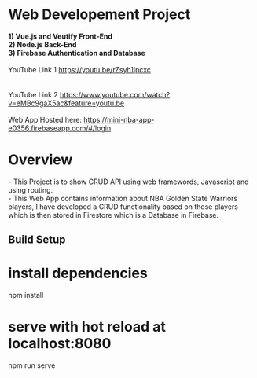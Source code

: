 # Web Developement Project

**1) Vue.js and Veutify Front-End** <br>
**2) Node.js Back-End**<br>
**3) Firebase Authentication and Database**<br>
<br> YouTube Link 1 https://youtu.be/rZsyh1lpcxc <br><br>
<br> YouTube Link 2 https://www.youtube.com/watch?v=eMBc9gaX5ac&feature=youtu.be <br><br>
Web App Hosted here: https://mini-nba-app-e0356.firebaseapp.com/#/login <br>


<h1> Overview </h1>
<p>
  - This Project is to show CRUD API using web framewords, Javascript and using routing.<br>
  - This Web App contains information about NBA Golden State Warriors players, I have developed a CRUD functionality based on those players which is then stored in Firestore which is a Database in Firebase.





## Build Setup
# install dependencies
npm install

# serve with hot reload at localhost:8080
npm run serve
